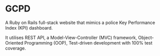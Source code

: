 # GCPD

A Ruby on Rails full-stack website that mimics a police Key Performance Index (KPI) dashboard. 

It utilises REST API, a Model-View-Controller (MVC) framework, Object-Oriented Programming (OOP), Test-driven development with 100% test coverage.
